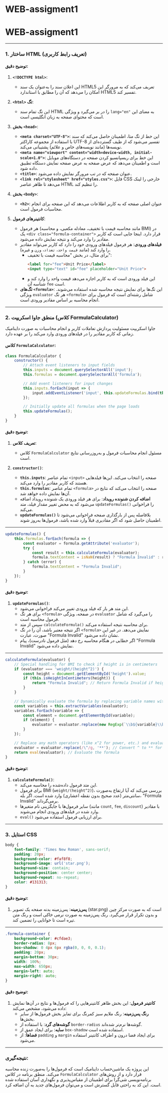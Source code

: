 # WEB-assigment1
# WEB-assigment1

---

### 1. **ساختار HTML** (تعریف رابط کاربری)


#### **توضیح دقیق**:

1. **`<!DOCTYPE html>`**:
    - این اعلان سند را به‌عنوان یک سند HTML5 تعریف می‌کند که به مرورگر این امکان را می‌دهد که آن را مطابق با استاندارد HTML5 تفسیر کند.

2. **`<html>` تگ**:
    - این تگ تمام سند HTML را در بر می‌گیرد و ویژگی `lang="en"` به معنای این است که محتوای صفحه به زبان انگلیسی است.

3. **بخش `<head>`**:
    - **`<meta charset="UTF-8">`**: این خط از تگ متا، اطمینان حاصل می‌کند که سند با استفاده از مجموعه کاراکتر UTF-8 تفسیر می‌شود که از طیف گسترده‌ای از نویسه‌ها (مانند نویسه‌های خاص و علائم) پشتیبانی می‌کند.
    - **`<meta name="viewport" content="width=device-width, initial-scale=1.0">`**: این خط برای ریسپانسیو کردن صفحه در دستگاه‌های موبایل است و اطمینان می‌دهد که عرض صفحه به عرض صفحه نمایش دستگاه تطبیق داده شود.
    - **`<title>`**: عنوان صفحه که در تب مرورگر نمایش داده می‌شود.
    - **`<link rel="stylesheet" href="styles.css">`**: فایل CSS خارجی را لینک می‌دهد تا ظاهر عناصر HTML را تنظیم کند.

4. **بخش `<body>`**:
    - **`<h2>`**: عنوان اصلی صفحه که به کاربر اطلاعات می‌دهد که این صفحه برای انجام محاسبات فرمول است.

5. **کانتینرهای فرمول**:
    - هر فرمول (مانند محاسبه قیمت با تخفیف، معادله مکعبی، و محاسبه BMI) در یک `<div class="formula-container">` قرار دارد. اینجا جایی است که کاربر مقادیر را وارد می‌کند و نتیجه نمایش داده می‌شود.
    - **فیلدهای ورودی**: هر فرمول فیلدهای ورودی خود را دارد که کاربر می‌تواند مقادیر را وارد کند (مانند `قیمت واحد`، `تعداد`، `وزن` و غیره).
        - برای مثال، در بخش "محاسبه قیمت با تخفیف":
          ```html
          <label for="fee">Unit Price</label>
          <input type="text" id="fee" placeholder="Unit Price">
          ```
        - این فیلد ورودی است که به کاربر اجازه می‌دهد قیمت واحد را وارد کند و شناسه آن `fee` است.
    - **تگ‌های `<formula>`**: این تگ‌ها برای نمایش نتیجه محاسبه شده استفاده می‌شوند. ویژگی `evaluator` هر تگ `<formula>` شامل رشته‌ای است که فرمول برای انجام محاسبه بر اساس مقادیر ورودی است.

---

### 2. **منطق جاوا اسکریپت (کلاس FormulaCalculator)**

جاوا اسکریپت مسئولیت پردازش تعاملات کاربر و انجام محاسبات به صورت داینامیک زمانی که کاربر مقادیر را در فیلدهای ورودی وارد می‌کند را بر عهده دارد.

#### کلاس `FormulaCalculator`:

```javascript
class FormulaCalculator {
    constructor() {
        // Attach event listeners to input fields
        this.inputs = document.querySelectorAll('input');
        this.formulas = document.querySelectorAll('formula');

        // Add event listeners for input changes
        this.inputs.forEach(input => {
            input.addEventListener('input', this.updateFormulas.bind(this));
        });

        // Initially update all formulas when the page loads
        this.updateFormulas();
    }
}
```

#### **توضیح دقیق**:

1. **تعریف کلاس**:
    - کلاس `FormulaCalculator` مسئول انجام محاسبات فرمول و به‌روزرسانی نتایج است.

2. **`constructor()`**:
    - **`this.inputs`**: تمام عناصر `<input>` صفحه را انتخاب می‌کند. این‌ها فیلدهایی هستند که کاربر مقادیر را وارد می‌کند.
    - **`this.formulas`**: تمام عناصر `<formula>` صفحه را انتخاب می‌کند که نتایج در آن‌ها نمایش داده خواهد شد.
    - **اضافه کردن شنونده رویداد**: برای هر فیلد ورودی یک شنونده رویداد اضافه می‌شود که به محض تغییر مقدار فیلد، متد `updateFormulas()` را فراخوانی می‌کند.
    - **`updateFormulas()`** بلافاصله پس از بارگذاری صفحه فراخوانی می‌شود تا اطمینان حاصل شود که اگر مقادیری قبلاً وارد شده باشد، فرمول‌ها به‌روز شوند.

---

```javascript
updateFormulas() {
    this.formulas.forEach(formula => {
        const evaluator = formula.getAttribute('evaluator');
        try {
            const result = this.calculateFormula(evaluator);
            formula.textContent = isNaN(result) ? "Formula Invalid" : result.toFixed(2);
        } catch (error) {
            formula.textContent = "Formula Invalid";
        }
    });
}
```

#### **توضیح دقیق**:

1. **`updateFormulas()`**:
    - این متد هر بار که فیلد ورودی تغییر می‌کند فراخوانی می‌شود.
    - برای هر تگ `<formula>` در صفحه، ویژگی `evaluator` را می‌گیرد که شامل فرمول محاسبه است.
    - سپس از متد `calculateFormula()` برای محاسبه نتیجه استفاده می‌کند.
    - اگر نتیجه معتبر باشد، آن را در تگ `<formula>` نمایش می‌دهد. در غیر این صورت، عبارت "Formula Invalid" نشان داده می‌شود.
    - اگر خطایی در هنگام محاسبه رخ دهد (مثل فرمول نادرست)، پیام "Formula Invalid" نمایش داده می‌شود.

---

```javascript
calculateFormula(evaluator) {
    // Special handling for BMI to check if height is in centimeters
    if (evaluator === 'weight/(height^2)') {
        const height = document.getElementById('height').value;
        if (this.isHeightInCentimeters(height)) {
            return "Formula Invalid"; // Return Formula Invalid if height is in centimeters
        }
    }

    // Dynamically evaluate the formula by replacing variable names with input values
    const variables = this.extractVariables(evaluator);
    variables.forEach(variable => {
        const element = document.getElementById(variable);
        if (element) {
            evaluator = evaluator.replace(new RegExp(`\\b${variable}\\b`, 'g'), element.value);
        }
    });

    // Replace any math operators (like x^2 for power, etc.) and evaluate
    evaluator = evaluator.replace(/\^/g, '**'); // Convert ^ to ** for power operations
    return eval(evaluator); // Evaluate the formula
}
```

#### **توضیح دقیق**:

1. **`calculateFormula()`**:
    - این متد فرمول داده‌شده را محاسبه می‌کند.
    - برای فرمول BMI (`weight/(height^2)`)، بررسی می‌کند که آیا ارتفاع به‌صورت سانتی‌متر (عدد صحیح بدون نقطه اعشاری) وارد شده است. اگر بله، "Formula Invalid" برمی‌گرداند.
    - سایر فرمول‌ها با جایگزینی نام متغیرها (مانند `count`, `fee`, `discount`) با مقادیر وارد شده در فیلدهای ورودی انجام می‌شوند.
    - `eval()` برای ارزیابی فرمول استفاده می‌شود.

---

### 3. **استایل CSS**

```css
body {
    font-family: 'Times New Roman', sans-serif;
    padding: 20px;
    background-color: #faf8f8;
    background-image: url('star.png');
    background-size: contain;
    background-position: center center;
    background-repeat: no-repeat;
    color: #131313;
}
```

#### **توضیح دقیق**:

1. **پس‌زمینه**: پس‌زمینه بدنه صفحه یک تصویر (star.png) است که به صورت مرکز چین و بدون تکرار قرار می‌گیرد. رنگ پس‌زمینه به صورت نرمی خاکی است و رنگ متن تیره است تا خوانایی را تضمین کند.

---

```css
.formula-container {
    background-color: #cfdae3;
    border-radius: 8px;
    box-shadow: 0 4px 6px rgba(0, 0, 0, 0.1);
    padding: 20px;
    margin-bottom: 30px;
    width: 100%;
    max-width: 650px;
    margin-left: auto;
    margin-right: auto;
}
```

#### **توضیح دقیق**:

1. **کانتینر فرمول**: این بخش ظاهر کانتینرهایی را که فرمول‌ها و نتایج در آن‌ها نمایش داده می‌شود، مشخص می‌کند:
    - **رنگ پس‌زمینه**: رنگ ملایم سبز کمرنگ برای تمایز بخش فرمول‌ها از سایر بخش‌ها.
    - **گوشه‌های گرد**: با استفاده از `border-radius` گوشه‌ها نرم‌تر شده‌اند.
    - **سایه**: برای ایجاد عمق از `box-shadow` استفاده شده است.
    - **فضاها**: از `padding` و `margin` برای ایجاد فضا درون و اطراف کانتینر استفاده می‌شود.

---

### نتیجه‌گیری:
این پروژه یک ماشین‌حساب داینامیک است که فرمول‌ها را به‌صورت زنده محاسبه می‌کند. منطق برنامه در کلاس `FormulaCalculator` قرار دارد و از روش‌های برنامه‌نویسی شی‌گرا برای اطمینان از مقیاس‌پذیری و نگهداری آسان استفاده شده است. این کد به راحتی قابل گسترش است و می‌توان فرمول‌های جدید به آن اضافه کرد.
